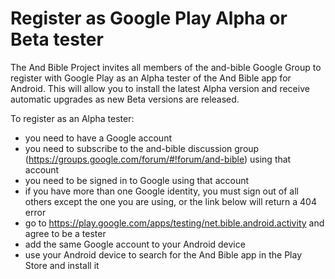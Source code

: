 # Register as Google Play Alpha or Beta tester #

The And Bible Project invites all members of the and-bible Google Group to register with Google Play as an Alpha tester of the And Bible app for Android. This will allow you to install the latest Alpha version and receive automatic upgrades as new Beta versions are released.

To register as an Alpha tester:

  * you need to have a Google account
  * you need to subscribe to the and-bible discussion group (https://groups.google.com/forum/#!forum/and-bible) using that account
  * you need to be signed in to Google using that account
  * if you have more than one Google identity, you must sign out of all others except the one you are using, or the link below will return a 404 error
  * go to https://play.google.com/apps/testing/net.bible.android.activity and agree to be a tester
  * add the same Google account to your Android device
  * use your Android device to search for the And Bible app in the Play Store and install it